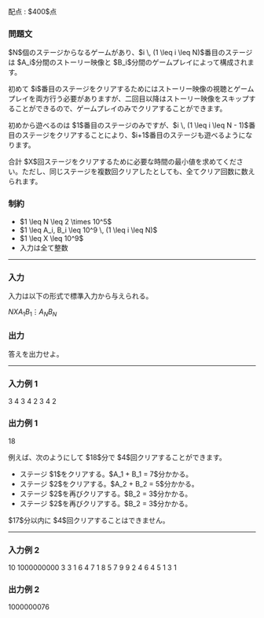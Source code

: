 
<div>

<span>

<span>

<p>
配点 : $400$点
</p>

<div>

<section>

### **問題文**

<p>
$N$個のステージからなるゲームがあり、$i \, (1 \leq i \leq N)$番目のステージは $A_i$分間のストーリー映像と $B_i$分間のゲームプレイによって構成されます。
</p>

<p>
初めて $i$番目のステージをクリアするためにはストーリー映像の視聴とゲームプレイを両方行う必要がありますが、二回目以降はストーリー映像をスキップすることができるので、ゲームプレイのみでクリアすることができます。
</p>

<p>
初めから遊べるのは $1$番目のステージのみですが、$i \, (1 \leq i \leq N - 1)$番目のステージをクリアすることにより、$i+1$番目のステージも遊べるようになります。
</p>

<p>
合計 $X$回ステージをクリアするために必要な時間の最小値を求めてください。ただし、同じステージを複数回クリアしたとしても、全てクリア回数に数えられます。
</p>

</section>

</div>

<div>

<section>

### **制約**

<ul>

<li>
$1 \leq N \leq 2 \times 10^5$
</li>

<li>
$1 \leq A_i, B_i \leq 10^9 \, (1 \leq i \leq N)$
</li>

<li>
$1 \leq X \leq 10^9$
</li>

<li>
入力は全て整数
</li>

</ul>

</section>

</div>

---

<div>

<div>

<section>

### **入力**

<p>
入力は以下の形式で標準入力から与えられる。
</p>

<div>

$N$$X$$A_1$$B_1$$\vdots$$A_N$$B_N$
</div>

</section>

</div>

<div>

<section>

### **出力**

<p>
答えを出力せよ。
</p>

</section>

</div>

</div>

---

<div>

<section>

### **入力例 1**

<div>

3 4
3 4
2 3
4 2

</div>

</section>

</div>

<div>

<section>

### **出力例 1**

<div>

18

</div>

<p>
例えば、次のようにして $18$分で $4$回クリアすることができます。
</p>

<ul>

<li>
ステージ $1$をクリアする。$A_1 + B_1 = 7$分かかる。
</li>

<li>
ステージ $2$をクリアする。$A_2 + B_2 = 5$分かかる。
</li>

<li>
ステージ $2$を再びクリアする。$B_2 = 3$分かかる。
</li>

<li>
ステージ $2$を再びクリアする。$B_2 = 3$分かかる。
</li>

</ul>

<p>
$17$分以内に $4$回クリアすることはできません。
</p>

</section>

</div>

---

<div>

<section>

### **入力例 2**

<div>

10 1000000000
3 3
1 6
4 7
1 8
5 7
9 9
2 4
6 4
5 1
3 1

</div>

</section>

</div>

<div>

<section>

### **出力例 2**

<div>

1000000076

</div>

</section>

</div>

</span>

</span>

</div>
